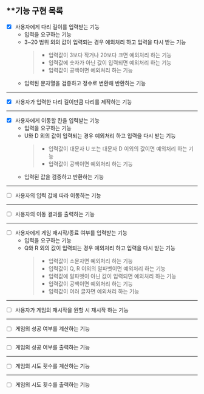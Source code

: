 ## **기능 구현 목록

- [x] 사용자에게 다리 길이를 입력받는 기능
    * 입력을 요구하는 기능
    * 3~20 범위 외의 값이 입력되는 경우 예외처리 하고 입력을 다시 받는 기능
      >* 입력값이 3보다 작거나 20보다 크면 예외처리 하는 기능
      >* 입력값에 숫자가 아닌 값이 입력되면 예외처리 하는 기능
      >* 입력값이 공백이면 예외처리 하는 기능
    * 입력된 문자열을 검증하고 정수로 변환해 반환하는 기능
---
- [x] 사용자가 입력한 다리 길이만큼 다리를 제작하는 기능
---
- [x] 사용자에게 이동할 칸을 입력받는 기능
    * 입력을 요구하는 기능
    * U와 D 외의 값이 입력되는 경우 예외처리 하고 입력을 다시 받는 기능
      >* 입력값이 대문자 U 또는 대문자 D 이외의 값이면 예외처리 하는 기능
      >* 입력값이 공백이면 예외처리 하는 기능
    * 입력된 값을 검증하고 반환하는 기능
---
- [ ] 사용자의 입력 값에 따라 이동하는 기능
---
- [ ] 사용자의 이동 결과를 출력하는 기능
---
- [ ] 사용자에게 게임 재시작/종료 여부를 입력받는 기능
    * 입력을 요구하는 기능
    * Q와 R 외의 값이 입력되는 경우 예외처리 하고 입력을 다시 받는 기능
      >* 입력값이 소문자면 예외처리 하는 기능
      >* 입력값이 Q, R 이외의 알파벳이면 예외처리 하는 기능
      >* 입력값에 알파벳이 아닌 값이 입력되면 예외처리 하는 기능
      >* 입력값이 공백이면 예외처리 하는 기능
      >* 입력값이 여러 글자면 예외처리 하는 기능
---
- [ ] 사용자가 게임의 재시작을 원할 시 재시작 하는 기능
---
- [ ] 게임의 성공 여부를 계산하는 기능
---
- [ ] 게임의 성공 여부를 출력하는 기능
---
- [ ] 게임의 시도 횟수를 계산하는 기능
---
- [ ] 게임의 시도 횟수를 출력하는 기능